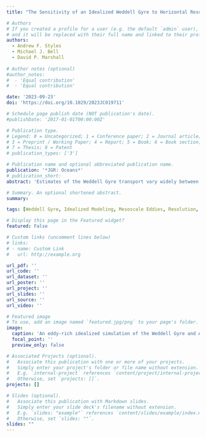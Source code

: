 ```yaml
---
title: "The Sensitivity of an Idealized Weddell Gyre to Horizontal Resolution"

# Authors
# If you created a profile for a user (e.g. the default `admin` user), write the username (folder name) here
# and it will be replaced with their full name and linked to their profile.
authors:
  - Andrew F. Styles
  - Michael J. Bell
  - David P. Marshall
  
# Author notes (optional)
#author_notes:
#  - 'Equal contribution'
#  - 'Equal contribution'

date: '2023-09-23'
doi: 'https://doi.org/10.1029/2023JC019711'

# Schedule page publish date (NOT publication's date).
#publishDate: '2017-01-01T00:00:00Z'

# Publication type.
# Legend: 0 = Uncategorized; 1 = Conference paper; 2 = Journal article;
# 3 = Preprint / Working Paper; 4 = Report; 5 = Book; 6 = Book section;
# 7 = Thesis; 8 = Patent
# publication_types: ['3']

# Publication name and optional abbreviated publication name.
publication: '*JGR: Oceans*'
# publication_short:
abstract: 'Estimates of the Weddell Gyre transport vary widely between climate simulations. Here, we investigate if inter-model variability can originate from differences in the horizontal resolution of the ocean model. We run an idealized model of the Weddell Gyre at eddy-parameterized, eddy-permitting, and eddy-rich resolutions and find that the gyre is strongly sensitive to horizontal resolution. The gyre transport is largest at eddy-permitting resolutions (45 Sv with a noisy bathymetry) and smallest at eddy-parameterized resolutions (12 Sv). The eddy-permitting simulations have the largest horizontal density gradients and the weakest stratification over the gyre basin. The large horizontal density gradients induce a significant thermal wind transport and increase the mean available potential energy for mesoscale eddies. The distribution of eddy kinetic energy indicates that explicit eddies in simulations intensify the bottom circulation of the gyre via non-linear dynamics. If climate models adopt horizontal resolutions that the Weddell Gyre is most sensitive to, then simulations of the Weddell Gyre could become more disparate.'

# Summary. An optional shortened abstract.
summary: 

tags: [Weddell Gyre, Idealized Modeling, Mesoscale Eddies, Resolution, Sea floor interaction, Antarctic Circumpolar Current]

# Display this page in the Featured widget?
featured: False

# Custom links (uncomment lines below)
# links:
# - name: Custom Link
#   url: http://example.org

url_pdf: ''
url_code: ''
url_dataset: ''
url_poster: ''
url_project: ''
url_slides: ''
url_source: ''
url_video: ''

# Featured image
# To use, add an image named `featured.jpg/png` to your page's folder.
image:
  caption: 'An eddy-rich idealized simulation of the Weddell Gyre and ACC'
  focal_point: ''
  preview_only: false

# Associated Projects (optional).
#   Associate this publication with one or more of your projects.
#   Simply enter your project's folder or file name without extension.
#   E.g. `internal-project` references `content/project/internal-project/index.md`.
#   Otherwise, set `projects: []`.
projects: []

# Slides (optional).
#   Associate this publication with Markdown slides.
#   Simply enter your slide deck's filename without extension.
#   E.g. `slides: "example"` references `content/slides/example/index.md`.
#   Otherwise, set `slides: ""`.
slides: ""
---
```


